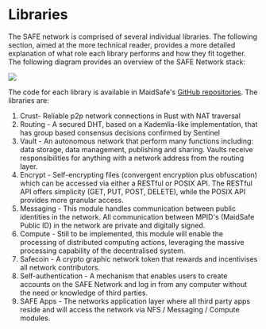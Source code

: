# Libraries

The SAFE network is comprised of several individual libraries. The following section, aimed at the more technical reader, provides a more detailed explanation of what role each library performs and how they fit together. The following diagram provides an overview of the SAFE Network stack:

![](http://systemdocs.maidsafe.net/content/en/detail/img/stack.png)
    
The code for each library is available in MaidSafe's [GitHub repositories](https://github.com/maidsafe). The libraries are:

1.  Crust- Reliable p2p network connections in Rust with NAT traversal
2.  Routing - A secured DHT, based on a Kademlia-like implementation, that has group based consensus decisions confirmed by Sentinel
3.  Vault - An autonomous network that perform many functions including: data storage, data management, publishing and sharing. Vaults receive responsibilities for anything with a network address from the routing layer.
4.  Encrypt - Self-encrypting files (convergent encryption plus obfuscation) which can be accessed via either a RESTful or POSIX API. The RESTful API offers simplicity (GET, PUT, POST, DELETE), while the POSIX API provides more granular access.
5.  Messaging - This module handles communication between public identities in the network. All communication between MPID's (MaidSafe Public ID) in the network are private and digitally signed.
6.  Compute - Still to be implemented, this module will enable the processing of distributed computing actions, leveraging the massive processing capability of the decentralised system.
7.  Safecoin - A crypto graphic network token that rewards and incentivises all network contributors.
8.  Self-authentication - A mechanism that enables users to create accounts on the SAFE Network and log in from any computer without the need or knowledge of third parties.
9. SAFE Apps -  The networks application layer where all third party apps reside and will access the network via NFS / Messaging / Compute modules.



